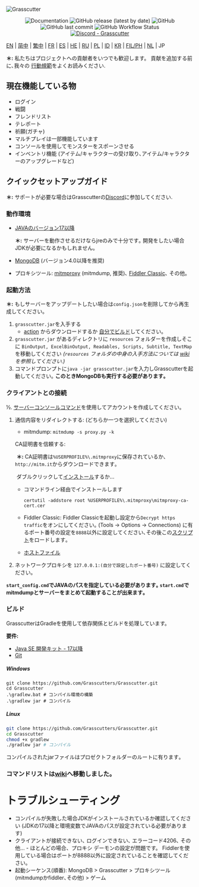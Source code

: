 ![Grasscutter](https://socialify.git.ci/Grasscutters/Grasscutter/image?description=1&forks=1&issues=1&language=1&logo=https%3A%2F%2Fs2.loli.net%2F2022%2F04%2F25%2FxOiJn7lCdcT5Mw1.png&name=1&owner=1&pulls=1&stargazers=1&theme=Light)
<div align="center"><img alt="Documentation" src="https://img.shields.io/badge/Wiki-Grasscutter-blue?style=for-the-badge&link=https://github.com/Grasscutters/Grasscutter/wiki&link=https://github.com/Grasscutters/Grasscutter/wiki"> <img alt="GitHub release (latest by date)" src="https://img.shields.io/github/v/release/Grasscutters/Grasscutter?logo=java&style=for-the-badge"> <img alt="GitHub" src="https://img.shields.io/github/license/Grasscutters/Grasscutter?style=for-the-badge"> <img alt="GitHub last commit" src="https://img.shields.io/github/last-commit/Grasscutters/Grasscutter?style=for-the-badge"> <img alt="GitHub Workflow Status" src="https://img.shields.io/github/workflow/status/Grasscutters/Grasscutter/Build?logo=github&style=for-the-badge"></div>

<div align="center"><a href="https://discord.gg/T5vZU6UyeG"><img alt="Discord - Grasscutter" src="https://img.shields.io/discord/965284035985305680?label=Discord&logo=discord&style=for-the-badge"></a></div>

[EN](README.md) | [简中](README_zh-CN.md) | [繁中](README_zh-TW.md) | [FR](README_fr-FR.md) | [ES](README_es-ES.md) | [HE](README_HE.md) | [RU](README_ru-RU.md) | [PL](README_pl-PL.md) | [ID](README_id-ID.md) | [KR](README_ko-KR.md) | [FIL/PH](README_fil-PH.md) | [NL](README_NL.md) | JP


**＊:** 私たちはプロジェクトへの貢献者をいつでも歓迎します。 貢献を追加する前に､我々の [行動規範](https://github.com/Grasscutters/Grasscutter/blob/stable/CONTRIBUTING.md)をよくお読みください.

## 現在機能している物

* ログイン
* 戦闘
* フレンドリスト
* テレポート
* 祈願(ガチャ)
* マルチプレイは一部機能しています
* コンソールを使用してモンスターをスポーンさせる
* インベントリ機能 (アイテム/キャラクターの受け取り､アイテム/キャラクターのアップグレードなど)

## クイックセットアップガイド

**＊:** サポートが必要な場合はGrasscutterの[Discord](https://discord.gg/T5vZU6UyeG)に参加してください.

### 動作環境

* [JAVAのバージョン17以降](https://www.oracle.com/java/technologies/javase/jdk17-archive-downloads.html)

  **＊:** サーバーを動作させるだけならjreのみで十分です｡ 開発をしたい場合JDKが必要になるかもしれません｡

* [MongoDB](https://www.mongodb.com/try/download/community) (バージョン4.0以降を推奨)

* プロキシツール: [mitmproxy](https://mitmproxy.org/) (mitmdump, 推奨)､ [Fiddler Classic](https://telerik-fiddler.s3.amazonaws.com/fiddler/FiddlerSetup.exe)､ その他｡

### 起動方法

**＊:** もしサーバーをアップデートしたい場合は`config.json`を削除してから再生成してください｡

1. `grasscutter.jar`を入手する
   - [action](https://github.com/Grasscutters/Grasscutter/actions) からダウンロードするか [自分でビルド](https://github.com/Grasscutters/Grasscutter#building)してください｡
2. `grasscutter.jar` があるディレクトリに `resources` フォルダーを作成しそこに `BinOutput, ExcelBinOutput, Readables, Scripts, Subtitle, TextMap` を移動してください *(`resources` フォルダの中身の入手方法については [wiki](https://github.com/Grasscutters/Grasscutter/wiki) を参照してください.)*
3. コマンドプロンプトに`java -jar grasscutter.jar`を入力しGrasscutterを起動してください｡ **このときMongoDBも実行する必要があります｡**

### クライアントとの接続

½. [サーバーコンソールコマンド](https://github.com/Grasscutters/Grasscutter/wiki/Commands#targeting)を使用してアカウントを作成してください｡

1. 通信内容をリダイレクトする: (どちらか一つを選択してください)
    - mitmdump: `mitmdump -s proxy.py -k`

    CA証明書を信頼する:

      ​	**＊:** CA証明書は`%USERPROFILE%\.mitmproxy`に保存されているか､`http://mitm.it`からダウンロードできます｡

      ​	ダブルクリックして[インストール](https://docs.microsoft.com/en-us/skype-sdk/sdn/articles/installing-the-trusted-root-certificate#installing-a-trusted-root-certificate)するか...

      - コマンドライン経由でインストールします

        ```shell
        certutil -addstore root %USERPROFILE%\.mitmproxy\mitmproxy-ca-cert.cer
        ```

    - Fiddler Classic: Fiddler Classicを起動し設定から`Decrypt https traffic`をオンにしてください｡ (Tools -> Options -> Connections) に有るポート番号の設定を`8888`以外に設定してください､その後この[スクリプト](https://github.com/Grasscutters/Grasscutter/wiki/Resources#fiddler-classic-jscript)をロードします｡

    - [ホストファイル](https://github.com/Grasscutters/Grasscutter/wiki/Resources#hosts-file)

2. ネットワークプロキシを `127.0.0.1:(自分で設定したポート番号)` に設定してください｡

**`start_config.cmd`でJAVAのパスを指定している必要があります｡   `start.cmd`でmitmdumpとサーバーをまとめて起動することが出来ます｡**

### ビルド

GrasscutterはGradleを使用して依存関係とビルドを処理しています。

**要件:**

- [Java SE 開発キット - 17以降](https://www.oracle.com/java/technologies/javase/jdk17-archive-downloads.html)
- [Git](https://git-scm.com/downloads)

##### Windows

```shell
git clone https://github.com/Grasscutters/Grasscutter.git
cd Grasscutter
.\gradlew.bat # コンパイル環境の構築
.\gradlew jar # コンパイル
```

##### Linux

```bash
git clone https://github.com/Grasscutters/Grasscutter.git
cd Grasscutter
chmod +x gradlew
./gradlew jar # コンパイル
```

コンパイルされたjarファイルはプロゼクトフォルダーのルートに有ります｡

### コマンドリストは[wiki](https://github.com/Grasscutters/Grasscutter/wiki/Commands)へ移動しました｡

# トラブルシューティング

* コンパイルが失敗した場合JDKがインストールされているか確認してください (JDKの17以降と環境変数でJAVAのパスが設定されている必要があります)
* クライアントが接続できない､ ログインできない､ エラーコード4206､ その他... - ほとんどの場合、プロキシ デーモンの設定が問題です。
  Fiddlerを使用している場合はポートが8888以外に設定されていることを確認してください｡
* 起動シーケンス(順番): MongoDB > Grasscutter > プロキシツール (mitmdumpかfiddler､その他) > ゲーム
